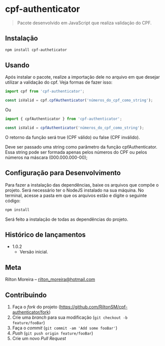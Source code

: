 # cpf-authenticator
> Pacote desenvolvido em JavaScript que realiza validação do CPF.

## Instalação

```sh
npm install cpf-autheticator
```

## Usando

Após instalar o pacote, realize a importação dele no arquivo em que desejar utilizar a validação do cpf. Veja formas de fazer isso:

```javascript
import cpf from 'cpf-authenticator';

const isValid = cpf.cpfAuthenticator('números_do_cpf_como_string');
```

Ou

```javascript
import { cpfAuthenticator } from 'cpf-authenticator';

const isValid = cpfAuthenticator('números_do_cpf_como_string');
```

O retorno da função será true (CPF válido) ou false (CPF inválido).

Deve ser passado uma string como parâmetro da função cpfAuthenticator. Essa string pode ser formada apenas pelos números do CPF ou pelos números na máscara (000.000.000-00);

## Configuração para Desenvolvimento

Para fazer a instalação das dependências, baixe os arquivos que compõe o projeto. Será necessário ter o NodeJS instalado na sua máquina. No terminal, acesse a pasta em que os arquivos estão e digite o seguinte código:

```sh
npm install
```

Será feito a instalação de todas as dependências do projeto.

## Histórico de lançamentos

* 1.0.2
    * Versão inicial.

## Meta

Rilton Moreira – rilton_moreira@hotmail.com


## Contribuindo

1. Faça o _fork_ do projeto (<https://github.com/RiltonSM/cpf-authenticator/fork>)
2. Crie uma _branch_ para sua modificação (`git checkout -b feature/fooBar`)
3. Faça o _commit_ (`git commit -am 'Add some fooBar'`)
4. _Push_ (`git push origin feature/fooBar`)
5. Crie um novo _Pull Request_
